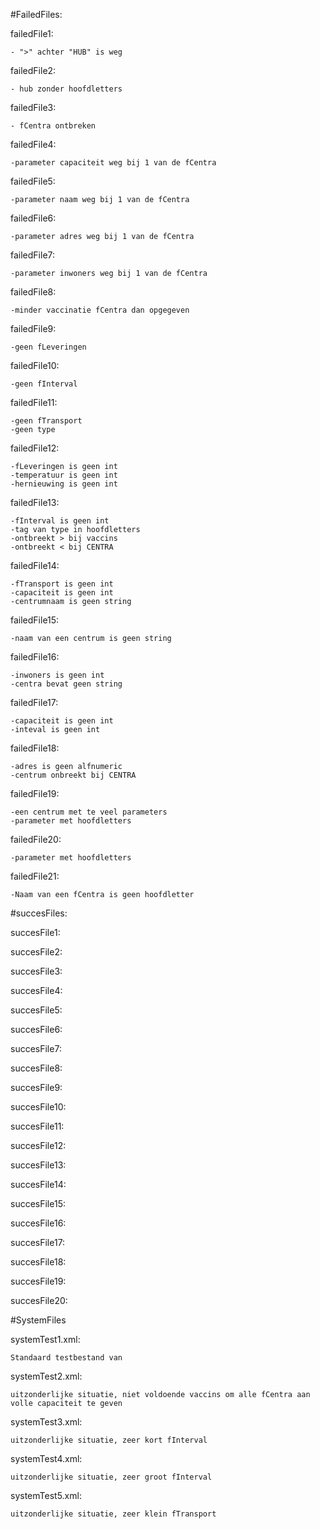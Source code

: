 #FailedFiles:

failedFile1:

	- ">" achter "HUB" is weg

failedFile2:

	- hub zonder hoofdletters

failedFile3:

	- fCentra ontbreken

failedFile4:

	-parameter capaciteit weg bij 1 van de fCentra

failedFile5:

	-parameter naam weg bij 1 van de fCentra	

failedFile6:

	-parameter adres weg bij 1 van de fCentra

failedFile7:

	-parameter inwoners weg bij 1 van de fCentra

failedFile8:

	-minder vaccinatie fCentra dan opgegeven

failedFile9:

	-geen fLeveringen

failedFile10:

	-geen fInterval

failedFile11:

	-geen fTransport
    -geen type

failedFile12:

	-fLeveringen is geen int
    -temperatuur is geen int
    -hernieuwing is geen int

failedFile13:

	-fInterval is geen int
    -tag van type in hoofdletters
    -ontbreekt > bij vaccins
    -ontbreekt < bij CENTRA

failedFile14:

	-fTransport is geen int 
    -capaciteit is geen int
    -centrumnaam is geen string

failedFile15:

	-naam van een centrum is geen string

failedFile16:

	-inwoners is geen int
    -centra bevat geen string

failedFile17:

	-capaciteit is geen int
    -inteval is geen int

failedFile18:

	-adres is geen alfnumeric
    -centrum onbreekt bij CENTRA

failedFile19:

	-een centrum met te veel parameters
    -parameter met hoofdletters

failedFile20:

	-parameter met hoofdletters
    	

failedFile21:

	-Naam van een fCentra is geen hoofdletter
    

#succesFiles:


succesFile1:


succesFile2:


succesFile3:


succesFile4:


succesFile5:


succesFile6:


succesFile7:


succesFile8:


succesFile9:


succesFile10:


succesFile11:


succesFile12:


succesFile13:


succesFile14:


succesFile15:


succesFile16:


succesFile17:


succesFile18:


succesFile19:


succesFile20:

#SystemFiles

systemTest1.xml:

    Standaard testbestand van 

systemTest2.xml:

    uitzonderlijke situatie, niet voldoende vaccins om alle fCentra aan volle capaciteit te geven

systemTest3.xml:

    uitzonderlijke situatie, zeer kort fInterval

systemTest4.xml:

    uitzonderlijke situatie, zeer groot fInterval

systemTest5.xml:

    uitzonderlijke situatie, zeer klein fTransport
